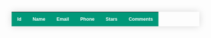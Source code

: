 <table class="styled-table">
    <thead class="table-dark">
        <tr>
        <th scope="col">Id</th>
        <th scope="col">Name</th>
        <th scope="col">Email</th>
        <th scope="col">Phone</th>
        <th scope="col">Stars</th>
        <th scope="col">Comments</th>
        </tr>
    </thead>
    <tbody id="table_body">
    </tbody>
</table>


<script>

var myHeaders = new Headers();
myHeaders.append("Cookie", "JSESSIONID=50444A2204FEABB3D34244D4E48F50B7");

var requestOptions = {
  method: 'GET',
  headers: myHeaders,
  redirect: 'follow'
};

fetch("https://breadbops.gq/api/reviewInventory/all").then((data)=>{
    console.log(data);
    return data.json();
}).then((objectData)=>{
    console.log(objectData[0].name);
    let tableData="";
    objectData.map((values)=>{
        tableData+=`<tr>
        <td>${values.id}</td>
        <td>${values.name}</td>
        <td>${values.email}</td>
        <td>${values.phone}</td>
        <td>${values.stars}</td>
        <td>${values.comments}</td>
      </tr>`;
    });
    document.getElementById("table_body").innerHTML=tableData;
})


</script>

<style>
    
.styled-table {
    border-collapse: collapse;
    margin: 25px 0;
    font-size: 0.9em;
    font-family: sans-serif;
    min-width: 400px;
    max-width:900px;
    box-shadow: 0 0 20px rgba(0, 0, 0, 0.15);
}

.styled-table thead tr {
    background-color: #009879;
    color: #ffffff;
    text-align: left;
}

.styled-table th,
.styled-table td {
    padding: 12px 15px;
}

.styled-table tbody tr {
    border-bottom: 1px solid #dddddd;
}

.styled-table tbody tr:nth-of-type(even) {
    background-color: #f3f3f3;
}

.styled-table tbody tr:last-of-type {
    border-bottom: 2px solid #009879;
}

.styled-table tbody tr.active-row {
    font-weight: bold;
    color: #009879;
}